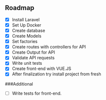 ## Roadmap

- [x] Install Laravel
- [x] Set Up Docker
- [x] Create database
- [x] Create Models
- [x] Set factories
- [x] Create routes with controllers for API
- [x] Create Output for API
- [x] Validate API requests
- [x] Write unit tests
- [x] Create front-end with VUE.JS
- [x] After finalization try install project from fresh

###Additional

- [ ] Write tests for front-end.
